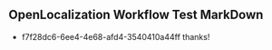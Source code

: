 ## OpenLocalization Workflow Test MarkDown
* f7f28dc6-6ee4-4e68-afd4-3540410a44ff thanks!

<!--HONumber=Aug16_HO1-->


